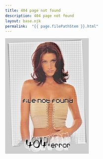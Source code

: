 ```yaml
---
title: 404 page not found
description: 404 page not found
layout: base.njk
permalink:  "{{ page.filePathStem }}.html"
---
```


![404 page not found](img/404error.jpg#center)